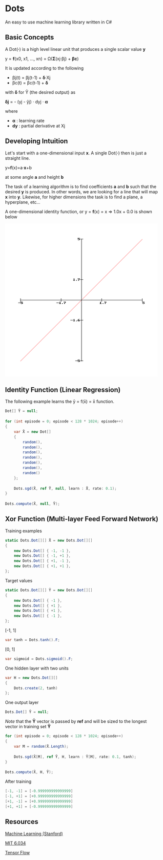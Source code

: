 # Dots

An easy to use machine learning library written in C#


## Basic Concepts

A Dot(**·**) is a high level linear unit that produces a single scalar value **y**

y = **f**(x0, x1, ..., xn) = Ω(**Σ**(xj·βj) + **βc**)

It is updated according to the following

- βj(t) = βj(t-1) + **δ**·Xj
- βc(t) = βc(t-1) + **δ**

with **δ** for Ŷ (the desired output) as

**δj** = - (yj - ŷj) · dyj · **α** 

where 

- **α** : learning rate
- **dy** : partial derivative at Xj


## Developing Intuition

Let's start with a one-dimensional input **x**. A single Dot(**·**) then is just a straight line.

y=**f**(x)=a·**x**+b

at some angle **a** and height **b**

The task of a learning algorithm is to find coefficients **a** and **b** such that the desired **y** is produced.
In other words, we are looking for a line that will map **x** into **y**. Likewise, for higher dimensions the task is to find a plane, a hyperplane, etc... 

A one-dimensional identity function, or y = **f**(x) = x => 1.0x + 0.0 is shown below

![y=f(x)=a·x](/Line.png?raw=true "y=f(x)=a·x+b")


## Identity Function (Linear Regression)
 
The following example learns the ȳ = f(x̄) = x̄ function.

```csharp
Dot[] Ȳ = null;

for (int episode = 0; episode < 128 * 1024; episode++)
{
    var X̄ = new Dot[] 
    {
        random(),
        random(),
        random(),
        random(),
        random(),
        random(),
        random()
    };
    
    Dots.sgd(X̄, ref Ȳ, null, learn : X̄, rate: 0.1);    
}

Dots.compute(X̄, null, Ȳ);
```


## Xor Function (Multi-layer Feed Forward Network)

Training examples

```csharp 
static Dots.Dot[][] X̄ = new Dots.Dot[][] 
{
    new Dots.Dot[] { -1, -1 },
    new Dots.Dot[] { -1, +1 },
    new Dots.Dot[] { +1, -1 },
    new Dots.Dot[] { +1, +1 },
};
```

Target values

```csharp 
static Dots.Dot[][] Ŷ = new Dots.Dot[][]
{
    new Dots.Dot[] { -1 },
    new Dots.Dot[] { +1 },
    new Dots.Dot[] { +1 },
    new Dots.Dot[] { -1 },
};         
```

[-1, 1]

```csharp 
var tanh = Dots.tanh().F;
```

[0, 1]

```csharp 
var sigmoid = Dots.sigmoid().F;
```

One hidden layer with two units

```csharp 
var H = new Dots.Dot[][]
{
    Dots.create(2, tanh) 
};
```

One output layer

```csharp 
Dots.Dot[] Ȳ = null;
```

*Note* that the **Ȳ** vector is passed by **ref** and will be sized to the longest vector in training set **Ŷ**

```csharp
for (int episode = 0; episode < 128 * 1024; episode++)
{
    var M = random(X̄.Length);

    Dots.sgd(X̄[M], ref Ȳ, H, learn : Ŷ[M], rate: 0.1, tanh);    
}

Dots.compute(X̄, H, Ȳ);
```

After training

```csharp
[-1, -1] = [-0.999999999999999]
[-1, +1] = [+0.999999999999999]
[+1, -1] = [+0.999999999999999]
[+1, +1] = [-0.999999999999999]
```

## Resources

[Machine Learning (Stanford)](https://www.youtube.com/watch?v=UzxYlbK2c7E&list=PLJ_CMbwA6bT-n1W0mgOlYwccZ-j6gBXqE)

[MIT 6.034](https://ocw.mit.edu/courses/electrical-engineering-and-computer-science/6-034-artificial-intelligence-fall-2010/lecture-videos)

[Tensor Flow](https://www.tensorflow.org)
